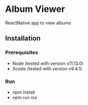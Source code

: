 # Album Viewer
ReactNative app to view albums

## Installation
### Prerequisites
* Node (tested with version v11.13.0)
* Xcode (tested with version v9.4.1)

### Run
* npm install
* npm run ios
